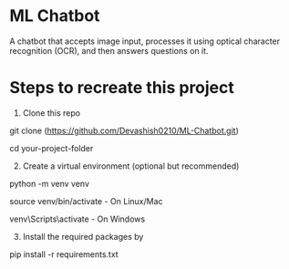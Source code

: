 # ML Chatbot

A chatbot that accepts image input, processes it using optical character recognition (OCR), and then answers questions on it. 

# Steps to recreate this project

1) Clone this repo

git clone (https://github.com/Devashish0210/ML-Chatbot.git)

cd your-project-folder

2) Create a virtual environment (optional but recommended)

python -m venv venv

source venv/bin/activate  - On Linux/Mac

venv\Scripts\activate     - On Windows

3) Install the required packages by

pip install -r requirements.txt
